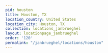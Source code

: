 ```yaml
---
pid: houston
title: Houston, TX
location_country: United States
location_city: Houston, TX
collection: locations_janbrueghel
layout: locationpage_janbrueghel
order: '120'
permalink: "/janbrueghel/locations/houston"
---
```

